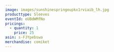 ```yaml
---
image: images/sunshinespringeupkx1rviaib_lh.jpg
producttype: Sleeves
eventId: eUBdWMfNo
pricings:
  - quantity: 1
    price: 25
asin: s-FJYpebswa
merchandise: comiket
---
```

